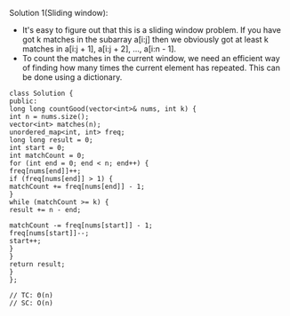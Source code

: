 Solution 1(Sliding window):
​
- It's easy to figure out that this is a sliding window problem. If you have got k matches in the subarray a[i:j] then we obviously got at least k matches in a[i:j + 1], a[i:j + 2], ..., a[i:n - 1].
- To count the matches in the current window, we need an efficient way of finding how many times the current element has repeated. This can be done using a dictionary.
​
```
class Solution {
public:
long long countGood(vector<int>& nums, int k) {
int n = nums.size();
vector<int> matches(n);
unordered_map<int, int> freq;
long long result = 0;
int start = 0;
int matchCount = 0;
for (int end = 0; end < n; end++) {
freq[nums[end]]++;
if (freq[nums[end]] > 1) {
matchCount += freq[nums[end]] - 1;
}
while (matchCount >= k) {
result += n - end;
​
matchCount -= freq[nums[start]] - 1;
freq[nums[start]]--;
start++;
}
}
return result;
}
};
​
// TC: Θ(n)
// SC: O(n)
```